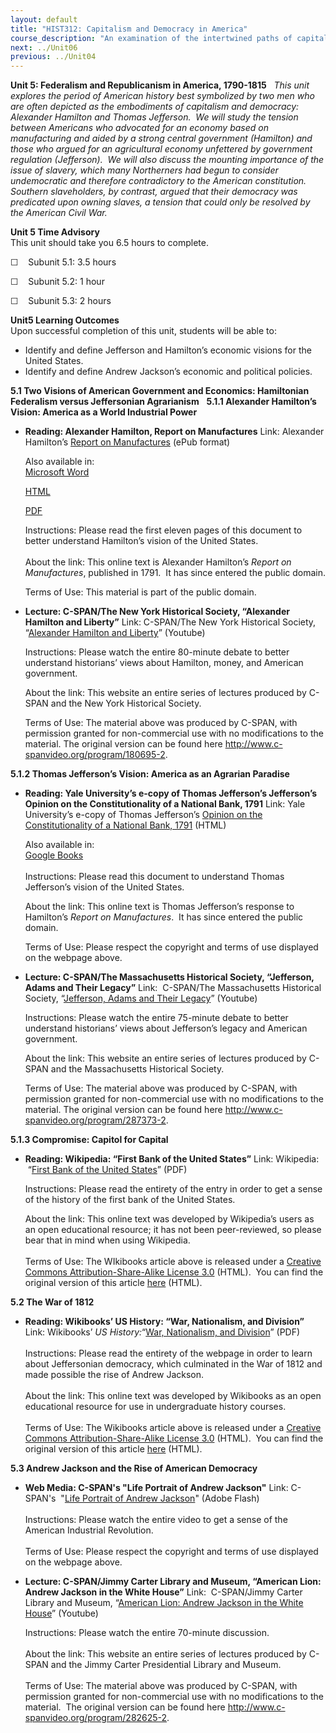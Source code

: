 ```yaml
---
layout: default
title: "HIST312: Capitalism and Democracy in America"
course_description: "An examination of the intertwined paths of capitalism and democracy in US history from the 17th century to the present, focusing on the connections between America’s economic and political development."
next: ../Unit06
previous: ../Unit04
---
```

**Unit 5: Federalism and Republicanism in America, 1790-1815** <span
id="5"></span> 
*This unit explores the period of American history best symbolized by
two men who are often depicted as the embodiments of capitalism and
democracy: Alexander Hamilton and Thomas Jefferson.  We will study the
tension between Americans who advocated for an economy based on
manufacturing and aided by a strong central government (Hamilton) and
those who argued for an agricultural economy unfettered by government
regulation (Jefferson).  We will also discuss the mounting importance of
the issue of slavery, which many Northerners had begun to consider
undemocratic and therefore contradictory to the American constitution. 
Southern slaveholders, by contrast, argued that their democracy was
predicated upon owning slaves, a tension that could only be resolved by
the American Civil War.*

**Unit 5 Time Advisory**  
This unit should take you 6.5 hours to complete.

☐    Subunit 5.1: 3.5 hours

☐    Subunit 5.2: 1 hour

☐    Subunit 5.3: 2 hours

**Unit5 Learning Outcomes**  
Upon successful completion of this unit, students will be able to:

-   Identify and define Jefferson and Hamilton’s economic visions for
    the United States.
-   Identify and define Andrew Jackson’s economic and political
    policies.

**5.1 Two Visions of American Government and Economics: Hamiltonian
Federalism versus Jeffersonian Agrarianism** <span id="5.1"></span> 
**5.1.1 Alexander Hamilton’s Vision: America as a World Industrial
Power** <span id="5.1.1"></span> 
-   **Reading: Alexander Hamilton, Report on Manufactures**
    Link: Alexander Hamilton’s [Report on
    Manufactures](http://books.google.com/books?id=gCk5AAAAMAAJ&dq=hamilton+report&printsec=frontcover&source=bn&hl=en&ei=SN2GTOfIGY7QsAOur6GxCg&sa=X&oi=book_result&ct=result&resnum=4&ved=0CCcQ6AEwAw#page)
    (ePub format)  
      
     Also available in:  
     [Microsoft
    Word](http://www.google.com/url?sa=t&source=web&cd=11&ved=0CEoQFjAK&url=http%3A%2F%2Fwww.constitution.org%2Fah%2Frpt_manufactures.doc&rct=j&q=alexander%20hamilton%20report%20on%20manufactures%20text&ei=2bGgTNyiGsKAlAeipuTrAg&usg=AFQjCNEXjyunf3_DZTjY0RNP4XO3CVffPg&sig2=cc0UI0VsPnA3NS_y7PyC9A&cad=rja)   

    [HTML](http://webcache.googleusercontent.com/search?q=cache:nOTDq1-y76gJ:www.constitution.org/ah/rpt_manufactures.doc+alexander+hamilton+report+on+manufactures+text&cd=11&hl=en&ct=clnk&gl=us&client=firefox-a)  

    [PDF](https://resources.saylor.org/wwwresources/archived/site/wp-content/uploads/2011/08/HIST312-4.5.1-The-Federalist-Papers-51.pdf)  
      
     Instructions: Please read the first eleven pages of this document
    to better understand Hamilton’s vision of the United States.   
        
     About the link: This online text is Alexander Hamilton’s *Report on
    Manufactures*, published in 1791.  It has since entered the public
    domain.  
      
     Terms of Use: This material is part of the public domain.

-   **Lecture: C-SPAN/The New York Historical Society, “Alexander
    Hamilton and Liberty”**
    Link: C-SPAN/The New York Historical Society, “[Alexander Hamilton
    and Liberty](http://www.youtube.com/watch?v=abBCOGMzrXs)”
    (Youtube)  
      
     Instructions: Please watch the entire 80-minute debate to better
    understand historians’ views about Hamilton, money, and American
    government.  
      
     About the link: This website an entire series of lectures produced
    by C-SPAN and the New York Historical Society.  
      
     Terms of Use: The material above was produced by C-SPAN, with
    permission granted for non-commercial use with no modifications to
    the material. The original version can be found
    here <http://www.c-spanvideo.org/program/180695-2>.

**5.1.2 Thomas Jefferson’s Vision: America as an Agrarian Paradise**
<span id="5.1.2"></span> 
-   **Reading: Yale University’s e-copy of Thomas Jefferson’s
    Jefferson’s Opinion on the Constitutionality of a National Bank,
    1791**
    Link: Yale University’s e-copy of Thomas Jefferson’s [Opinion on the
    Constitutionality of a National Bank,
    1791](http://avalon.law.yale.edu/18th_century/bank-tj.asp) (HTML)  
      
     Also available in:   
     [Google
    Books](http://books.google.com/books?id=Fm96XUkHMRMC&pg=PA32&dq=Opinion+on+the+Constitutionality+of+a+National+Bank&hl=en&ei=5LKgTNDVN8P98AaR_oy5Dg&sa=X&oi=book_result&ct=result&resnum=5&ved=0CEMQ6AEwBA#v=onepage&q=Opinion%20on%20the%20Consti)  
        
     Instructions: Please read this document to understand Thomas
    Jefferson’s vision of the United States.   
      
     About the link: This online text is Thomas Jefferson’s response to
    Hamilton’s *Report on Manufactures*.  It has since entered the
    public domain.  
      
     Terms of Use: Please respect the copyright and terms of use
    displayed on the webpage above.

-   **Lecture: C-SPAN/The Massachusetts Historical Society, “Jefferson,
    Adams and Their Legacy”**
    Link:  C-SPAN/The Massachusetts Historical Society, “[Jefferson,
    Adams and Their Legacy](http://www.youtube.com/watch?v=C090ceQI_iw)”
    (Youtube)  
      
     Instructions: Please watch the entire 75-minute debate to better
    understand historians’ views about Jefferson’s legacy and American
    government.  
      
     About the link: This website an entire series of lectures produced
    by C-SPAN and the Massachusetts Historical Society.  
      
     Terms of Use: The material above was produced by C-SPAN, with
    permission granted for non-commercial use with no modifications to
    the material. The original version can be found
    here <http://www.c-spanvideo.org/program/287373-2>.

**5.1.3 Compromise: Capitol for Capital** <span id="5.1.3"></span> 
-   **Reading: Wikipedia: “First Bank of the United States”**
    Link: Wikipedia:  “[First Bank of the United
    States](https://resources.saylor.org/wwwresources/archived/site/wp-content/uploads/2011/08/HIST312-5.1.3-First-Bank-of-the-United-States.pdf)”
    (PDF)  
      
     Instructions: Please read the entirety of the entry in order to get
    a sense of the history of the first bank of the United States.  
      
     About the link: This online text was developed by Wikipedia’s users
    as an open educational resource; it has not been peer-reviewed, so
    please bear that in mind when using Wikipedia.  
        
     Terms of Use: The WIkibooks article above is released under a
    [Creative Commons Attribution-Share-Alike License
    3.0](http://creativecommons.org/licenses/by-sa/3.0/) (HTML).  You
    can find the original version of this article
    [here](http://en.wikipedia.org/wiki/First_Bank_of_the_United_States)
    (HTML).

**5.2 The War of 1812** <span id="5.2"></span> 
-   **Reading: Wikibooks’ US History: “War, Nationalism, and Division”**
    Link: Wikibooks’ *US History:*“[War, Nationalism, and
    Division](https://resources.saylor.org/wwwresources/archived/site/wp-content/uploads/2011/08/HIST312-5.2-US-History-War-Nationalism-and-Division.pdf)”
    (PDF)  
         
     Instructions: Please read the entirety of the webpage in order to
    learn about Jeffersonian democracy, which culminated in the War of
    1812 and made possible the rise of Andrew Jackson.  
        
     About the link: This online text was developed by Wikibooks as an
    open educational resource for use in undergraduate history
    courses.  
        
     Terms of Use: The Wikibooks article above is released under a
    [Creative Commons Attribution-Share-Alike License
    3.0](http://creativecommons.org/licenses/by-sa/3.0/) (HTML).  You
    can find the original version of this article
    [here](http://en.wikibooks.org/wiki/US_History/War,_Nationalism,_and_Division)
    (HTML).

**5.3 Andrew Jackson and the Rise of American Democracy** <span
id="5.3"></span> 
-   **Web Media: C-SPAN's "Life Portrait of Andrew Jackson"**
    Link: C-SPAN's  "[Life Portrait of Andrew
    Jackson](http://www.c-spanvideo.org/program/122792-1)" (Adobe
    Flash)  
        
     Instructions: Please watch the entire video to get a sense of the
    American Industrial Revolution.  
        
     Terms of Use: Please respect the copyright and terms of use
    displayed on the webpage above.

-   **Lecture: C-SPAN/Jimmy Carter Library and Museum, “American Lion:
    Andrew Jackson in the White House”**
    Link:  C-SPAN/Jimmy Carter Library and Museum, “[American Lion:
    Andrew Jackson in the White
    House](http://www.youtube.com/watch?v=nz9Lquzy1ZU)” (Youtube)  
      
     Instructions: Please watch the entire 70-minute discussion.  
        
     About the link: This website an entire series of lectures produced
    by C-SPAN and the Jimmy Carter Presidential Library and Museum.  
        
     Terms of Use: The material above was produced by C-SPAN, with
    permission granted for non-commercial use with no modifications to
    the material.  The original version can be found
    here <http://www.c-spanvideo.org/program/282625-2>.


